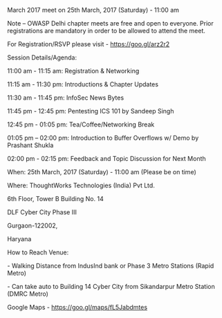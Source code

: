 March 2017 meet on 25th March, 2017 (Saturday) - 11:00 am

Note – OWASP Delhi chapter meets are free and open to everyone. Prior
registrations are mandatory in order to be allowed to attend the meet.

For Registration/RSVP please visit - <https://goo.gl/arz2r2>

Session Details/Agenda:

11:00 am - 11:15 am: Registration & Networking

11:15 am - 11:30 pm: Introductions & Chapter Updates

11:30 am - 11:45 pm: InfoSec News Bytes

11:45 pm - 12:45 pm: Pentesting ICS 101 by Sandeep Singh

12:45 pm - 01:05 pm: Tea/Coffee/Networking Break

01:05 pm – 02:00 pm: Introduction to Buffer Overflows w/ Demo by
Prashant Shukla

02:00 pm - 02:15 pm: Feedback and Topic Discussion for Next Month

When: 25th March, 2017 (Saturday) - 11:00 am (Please be on time)

Where: ThoughtWorks Technologies (India) Pvt Ltd.

6th Floor, Tower B Building No. 14

DLF Cyber City Phase III

Gurgaon-122002,

Haryana

How to Reach Venue:

\- Walking Distance from IndusInd bank or Phase 3 Metro Stations (Rapid
Metro) 

\- Can take auto to Building 14 Cyber City from Sikandarpur Metro
Station (DMRC Metro) 

Google Maps - https://goo.gl/maps/fL5Jabdmtes
